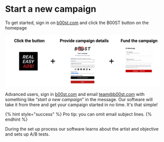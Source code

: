 # Start a new campaign

To get started, sign in on [b00st.com](https://b00st.com/) and click the B00ST button on the homepage

![](../../.gitbook/assets/how-it-works-b00st-easy-button.svg)

Advanced users, sign in [b00st.com](https://b00st.com/) and email [team@b00st.com](mailto:team@b00st.com?body=Start%20a%20new%20campaign.) with something like “_start a new campaign_” in the message. Our software will take it from there and get your campaign started in no time. It's that simple!

{% hint style="success" %}
Pro tip: you can omit email subject lines.
{% endhint %}

During the set up process our software learns about the artist and objective and sets up A/B tests. 


